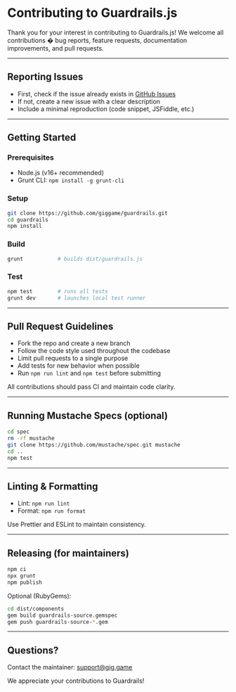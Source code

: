 # Contributing to Guardrails.js

Thank you for your interest in contributing to Guardrails.js! We welcome all contributions � bug reports, feature requests, documentation improvements, and pull requests.

---

## Reporting Issues

- First, check if the issue already exists in [GitHub Issues](https://github.com/giggame/guardrails/issues)
- If not, create a new issue with a clear description
- Include a minimal reproduction (code snippet, JSFiddle, etc.)

---

## Getting Started

### Prerequisites

- Node.js (v16+ recommended)
- Grunt CLI: `npm install -g grunt-cli`

### Setup

```bash
git clone https://github.com/giggame/guardrails.git
cd guardrails
npm install
```

### Build

```bash
grunt           # builds dist/guardrails.js
```

### Test

```bash
npm test        # runs all tests
grunt dev       # launches local test runner
```

---

## Pull Request Guidelines

- Fork the repo and create a new branch
- Follow the code style used throughout the codebase
- Limit pull requests to a single purpose
- Add tests for new behavior when possible
- Run `npm run lint` and `npm test` before submitting

All contributions should pass CI and maintain code clarity.

---

## Running Mustache Specs (optional)

```bash
cd spec
rm -rf mustache
git clone https://github.com/mustache/spec.git mustache
cd ..
npm test
```

---

## Linting & Formatting

- Lint: `npm run lint`
- Format: `npm run format`

Use Prettier and ESLint to maintain consistency.

---

## Releasing (for maintainers)

```bash
npm ci
npx grunt
npm publish
```

Optional (RubyGems):

```bash
cd dist/components
gem build guardrails-source.gemspec
gem push guardrails-source-*.gem
```

---

## Questions?

Contact the maintainer: [support@gig.game](mailto:support@gig.game)

We appreciate your contributions to Guardrails!
